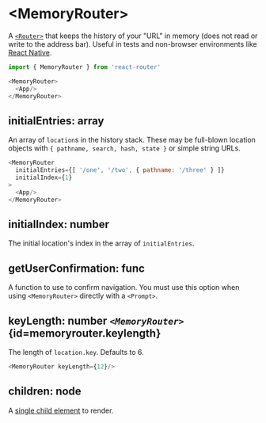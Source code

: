 # &lt;MemoryRouter>

A [`<Router>`](#router) that keeps the history of your "URL" in memory (does not read or write to the address bar). Useful in tests and non-browser environments like [React Native](https://facebook.github.io/react-native/).

```js
import { MemoryRouter } from 'react-router'

<MemoryRouter>
  <App/>
</MemoryRouter>
```

## initialEntries: array

An array of `location`s in the history stack. These may be full-blown location objects with `{ pathname, search, hash, state }` or simple string URLs.

```js
<MemoryRouter
  initialEntries={[ '/one', '/two', { pathname: '/three' } ]}
  initialIndex={1}
>
  <App/>
</MemoryRouter>
```

## initialIndex: number

The initial location's index in the array of `initialEntries`.

## getUserConfirmation: func

A function to use to confirm navigation. You must use this option when using `<MemoryRouter>` directly with a `<Prompt>`.

## keyLength: number _`<MemoryRouter>`_ {id=memoryrouter.keylength}

The length of `location.key`. Defaults to 6.

```js
<MemoryRouter keyLength={12}/>
```

## children: node

A [single child element](https://facebook.github.io/react/docs/react-api.html#react.children.only) to render.
